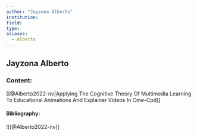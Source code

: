 ```yaml
---
author: "Jayzona Alberto"
institution:
field:
type:
aliases:
  - Alberto
---
```


## Jayzona Alberto

### Content:
[[@Alberto2022-nv|Applying The Cognitive Theory Of Multimedia Learning To Educational Animations And Explainer Videos In Cme-Cpd]]

#### Bibliography:

![[@Alberto2022-nv]]